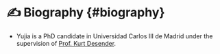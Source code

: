 # ✍️ Biography {#biography}

- Yujia is a PhD candidate in Universidad Carlos III de Madrid under the supervision of <a href="https://business.uc3m.es/en/faculty/profesor/perfil/kurt-desender">Prof. Kurt Desender</a>.



